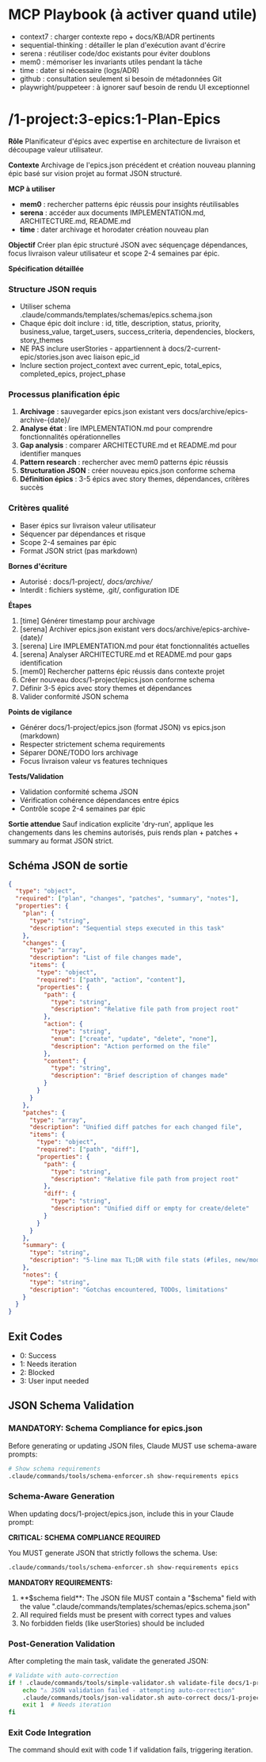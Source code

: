 # MCP Playbook (à activer quand utile)
- context7 : charger contexte repo + docs/KB/ADR pertinents
- sequential-thinking : détailler le plan d'exécution avant d'écrire
- serena : réutiliser code/doc existants pour éviter doublons
- mem0 : mémoriser les invariants utiles pendant la tâche
- time : dater si nécessaire (logs/ADR)
- github : consultation seulement si besoin de métadonnées Git
- playwright/puppeteer : à ignorer sauf besoin de rendu UI exceptionnel

# /1-project:3-epics:1-Plan-Epics

**Rôle**
Planificateur d'épics avec expertise en architecture de livraison et découpage valeur utilisateur.

**Contexte**
Archivage de l'epics.json précédent et création nouveau planning épic basé sur vision projet au format JSON structuré.

**MCP à utiliser**
- **mem0** : rechercher patterns épic réussis pour insights réutilisables
- **serena** : accéder aux documents IMPLEMENTATION.md, ARCHITECTURE.md, README.md
- **time** : dater archivage et horodater création nouveau plan

**Objectif**
Créer plan épic structuré JSON avec séquençage dépendances, focus livraison valeur utilisateur et scope 2-4 semaines par épic.

**Spécification détaillée**

### Structure JSON requis
- Utiliser schema .claude/commands/templates/schemas/epics.schema.json
- Chaque épic doit inclure : id, title, description, status, priority, business_value, target_users, success_criteria, dependencies, blockers, story_themes
- NE PAS inclure userStories - appartiennent à docs/2-current-epic/stories.json avec liaison epic_id
- Inclure section project_context avec current_epic, total_epics, completed_epics, project_phase

### Processus planification épic
1. **Archivage** : sauvegarder epics.json existant vers docs/archive/epics-archive-{date}/
2. **Analyse état** : lire IMPLEMENTATION.md pour comprendre fonctionnalités opérationnelles
3. **Gap analysis** : comparer ARCHITECTURE.md et README.md pour identifier manques
4. **Pattern research** : rechercher avec mem0 patterns épic réussis
5. **Structuration JSON** : créer nouveau epics.json conforme schema
6. **Définition épics** : 3-5 épics avec story themes, dépendances, critères succès

### Critères qualité
- Baser épics sur livraison valeur utilisateur
- Séquencer par dépendances et risque
- Scope 2-4 semaines par épic
- Format JSON strict (pas markdown)

**Bornes d'écriture**
* Autorisé : docs/1-project/*, docs/archive/*
* Interdit : fichiers système, .git/, configuration IDE

**Étapes**
1. [time] Générer timestamp pour archivage
2. [serena] Archiver epics.json existant vers docs/archive/epics-archive-{date}/
3. [serena] Lire IMPLEMENTATION.md pour état fonctionnalités actuelles
4. [serena] Analyser ARCHITECTURE.md et README.md pour gaps identification
5. [mem0] Rechercher patterns épic réussis dans contexte projet
6. Créer nouveau docs/1-project/epics.json conforme schema
7. Définir 3-5 épics avec story themes et dépendances
8. Valider conformité JSON schema

**Points de vigilance**
- Générer docs/1-project/epics.json (format JSON) vs epics.json (markdown)
- Respecter strictement schema requirements
- Séparer DONE/TODO lors archivage
- Focus livraison valeur vs features techniques

**Tests/Validation**
- Validation conformité schema JSON
- Vérification cohérence dépendances entre épics
- Contrôle scope 2-4 semaines par épic

**Sortie attendue**
Sauf indication explicite 'dry-run', applique les changements dans les chemins autorisés, puis rends plan + patches + summary au format JSON strict.

## Schéma JSON de sortie

```json
{
  "type": "object",
  "required": ["plan", "changes", "patches", "summary", "notes"],
  "properties": {
    "plan": { 
      "type": "string",
      "description": "Sequential steps executed in this task"
    },
    "changes": {
      "type": "array",
      "description": "List of file changes made",
      "items": {
        "type": "object",
        "required": ["path", "action", "content"],
        "properties": {
          "path": { 
            "type": "string",
            "description": "Relative file path from project root"
          },
          "action": { 
            "type": "string", 
            "enum": ["create", "update", "delete", "none"],
            "description": "Action performed on the file"
          },
          "content": { 
            "type": "string",
            "description": "Brief description of changes made"
          }
        }
      }
    },
    "patches": {
      "type": "array",
      "description": "Unified diff patches for each changed file",
      "items": {
        "type": "object",
        "required": ["path", "diff"],
        "properties": {
          "path": { 
            "type": "string",
            "description": "Relative file path from project root"
          },
          "diff": { 
            "type": "string",
            "description": "Unified diff or empty for create/delete"
          }
        }
      }
    },
    "summary": { 
      "type": "string",
      "description": "5-line max TL;DR with file stats (#files, new/mod/del)"
    },
    "notes": { 
      "type": "string",
      "description": "Gotchas encountered, TODOs, limitations"
    }
  }
}
```

## Exit Codes
- 0: Success
- 1: Needs iteration
- 2: Blocked
- 3: User input needed
## JSON Schema Validation
<!-- JSON_SCHEMA_VALIDATION -->

### MANDATORY: Schema Compliance for epics.json

Before generating or updating JSON files, Claude MUST use schema-aware prompts:

```bash
# Show schema requirements
.claude/commands/tools/schema-enforcer.sh show-requirements epics
```

### Schema-Aware Generation
When updating docs/1-project/epics.json, include this in your Claude prompt:

**CRITICAL: SCHEMA COMPLIANCE REQUIRED**

You MUST generate JSON that strictly follows the schema. Use:
```bash
.claude/commands/tools/schema-enforcer.sh show-requirements epics
```

**MANDATORY REQUIREMENTS:**
1. **$schema field**: The JSON file MUST contain a "$schema" field with the value ".claude/commands/templates/schemas/epics.schema.json"
2. All required fields must be present with correct types and values
3. No forbidden fields (like userStories) should be included

### Post-Generation Validation
After completing the main task, validate the generated JSON:

```bash
# Validate with auto-correction
if ! .claude/commands/tools/simple-validator.sh validate-file docs/1-project/epics.json; then
    echo "⚠ JSON validation failed - attempting auto-correction"
    .claude/commands/tools/json-validator.sh auto-correct docs/1-project/epics.json
    exit 1  # Needs iteration
fi
```

### Exit Code Integration
The command should exit with code 1 if validation fails, triggering iteration.

<!-- /JSON_SCHEMA_VALIDATION -->
